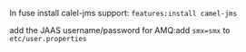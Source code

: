 
In fuse install calel-jms support: `features:install camel-jms`

add the JAAS username/password for AMQ:add `smx=smx` to `etc/user.properties`